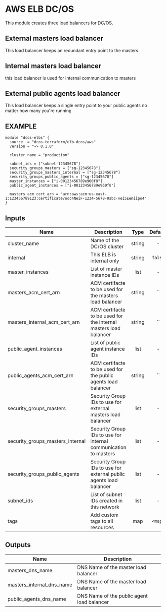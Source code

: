 AWS ELB DC/OS
============
This module creates three load balancers for DC/OS.

External masters load balancer
------------------------------
This load balancer keeps an redundant entry point to the masters

Internal masters load balancer
------------------------------
this load balancer is used for internal communication to masters

External public agents load balancer
------------------------------------
This load balancer keeps a single entry point to your public agents no matter how many you're running.

EXAMPLE
-------

```hcl
module "dcos-elbs" {
  source  = "dcos-terraform/elb-dcos/aws"
  version = "~> 0.1.0"

  cluster_name = "production"

  subnet_ids = ["subnet-12345678"]
  security_groups_masters = ["sg-12345678"]
  security_groups_masters_internal = ["sg-12345678"]
  security_groups_public_agents = ["sg-12345678"]
  master_instances = ["i-00123456789e960f8"]
  public_agent_instances = ["i-00123456789e960f8"]

  masters_acm_cert_arn = "arn:aws:acm:us-east-1:123456789123:certificate/ooc4NeiF-1234-5678-9abc-vei5Eeniipo4"
}
```


## Inputs

| Name | Description | Type | Default | Required |
|------|-------------|:----:|:-----:|:-----:|
| cluster_name | Name of the DC/OS cluster | string | - | yes |
| internal | This ELB is internal only | string | `false` | no |
| master_instances | List of master instance IDs | list | - | yes |
| masters_acm_cert_arn | ACM certifacte to be used for the masters load balancer | string | `` | no |
| masters_internal_acm_cert_arn | ACM certifacte to be used for the internal masters load balancer | string | `` | no |
| public_agent_instances | List of public agent instance IDs | list | - | yes |
| public_agents_acm_cert_arn | ACM certifacte to be used for the public agents load balancer | string | `` | no |
| security_groups_masters | Security Group IDs to use for external masters load balancer | list | - | yes |
| security_groups_masters_internal | Security Group IDs to use for internal communication to masters | list | - | yes |
| security_groups_public_agents | Security Group IDs to use for external public agents load balancer | list | - | yes |
| subnet_ids | List of subnet IDs created in this network | list | - | yes |
| tags | Add custom tags to all resources | map | `<map>` | no |

## Outputs

| Name | Description |
|------|-------------|
| masters_dns_name | DNS Name of the master load balancer |
| masters_internal_dns_name | DNS Name of the master load balancer |
| public_agents_dns_name | DNS Name of the public agent load balancer |

